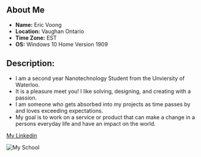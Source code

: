 ## About Me

- **Name:** Eric Voong
- **Location:** Vaughan Ontario
- **Time Zone:** EST
- **OS:** Windows 10 Home Version 1909

## Description:
- I am a second year Nanotechnology Student from the Unviersity of Waterloo.
- It is a pleasure meet you! I like solving, designing, and creating with a passion.
- I am someone who gets absorbed into my projects as time passes by and loves exceeding expectations.
- My goal is to work on a service or product that can make a change in a persons everyday life and have an impact on the world.

[My Linkedin](https://www.linkedin.com/in/eric-voong/)

![My School](https://uwaterloo.ca/quest/sites/ca.quest/files/styles/banner-wide/public/uploads/images/banners/uwaterloo_campus_winter.jpg)
